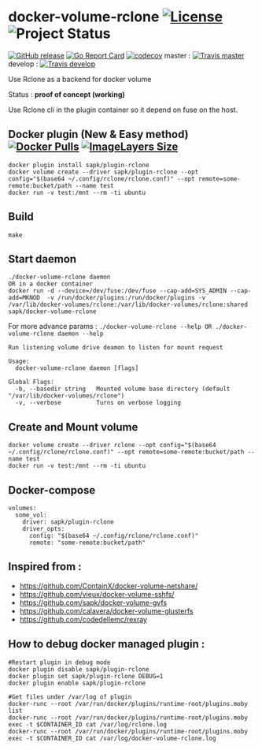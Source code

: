# docker-volume-rclone [![License](https://img.shields.io/badge/license-MIT-red.svg)](https://github.com/sapk/docker-volume-rclone/blob/master/LICENSE) ![Project Status](http://img.shields.io/badge/status-alpha-red.svg)
[![GitHub release](https://img.shields.io/github/release/sapk/docker-volume-rclone.svg)](https://github.com/sapk/docker-volume-rclone/releases) [![Go Report Card](https://goreportcard.com/badge/github.com/sapk/docker-volume-rclone)](https://goreportcard.com/report/github.com/sapk/docker-volume-rclone)
[![codecov](https://codecov.io/gh/sapk/docker-volume-rclone/branch/master/graph/badge.svg)](https://codecov.io/gh/sapk/docker-volume-rclone)
 master : [![Travis master](https://api.travis-ci.org/sapk/docker-volume-rclone.svg?branch=master)](https://travis-ci.org/sapk/docker-volume-rclone) develop : [![Travis develop](https://api.travis-ci.org/sapk/docker-volume-rclone.svg?branch=develop)](https://travis-ci.org/sapk/docker-volume-rclone)


Use Rclone as a backend for docker volume

Status : **proof of concept (working)**

Use Rclone cli in the plugin container so it depend on fuse on the host.

## Docker plugin (New & Easy method) [![Docker Pulls](https://img.shields.io/docker/pulls/sapk/plugin-rclone.svg)](https://hub.docker.com/r/sapk/plugin-rclone) [![ImageLayers Size](https://img.shields.io/imagelayers/image-size/sapk/plugin-rclone/latest.svg)](https://hub.docker.com/r/sapk/plugin-rclone)
```
docker plugin install sapk/plugin-rclone
docker volume create --driver sapk/plugin-rclone --opt config="$(base64 ~/.config/rclone/rclone.conf)" --opt remote=some-remote:bucket/path --name test
docker run -v test:/mnt --rm -ti ubuntu
```

## Build
```
make
```

## Start daemon
```
./docker-volume-rclone daemon
OR in a docker container
docker run -d --device=/dev/fuse:/dev/fuse --cap-add=SYS_ADMIN --cap-add=MKNOD  -v /run/docker/plugins:/run/docker/plugins -v /var/lib/docker-volumes/rclone:/var/lib/docker-volumes/rclone:shared sapk/docker-volume-rclone
```

For more advance params : ```./docker-volume-rclone --help OR ./docker-volume-rclone daemon --help```
```
Run listening volume drive deamon to listen for mount request

Usage:
  docker-volume-rclone daemon [flags]

Global Flags:
  -b, --basedir string   Mounted volume base directory (default "/var/lib/docker-volumes/rclone")
  -v, --verbose          Turns on verbose logging
```

## Create and Mount volume
```
docker volume create --driver rclone --opt config="$(base64 ~/.config/rclone/rclone.conf)" --opt remote=some-remote:bucket/path --name test
docker run -v test:/mnt --rm -ti ubuntu
```

## Docker-compose
```
volumes:
  some_vol:
    driver: sapk/plugin-rclone
    driver_opts:
      config: "$(base64 ~/.config/rclone/rclone.conf)"
      remote: "some-remote:bucket/path"
```

## Inspired from :
 - https://github.com/ContainX/docker-volume-netshare/
 - https://github.com/vieux/docker-volume-sshfs/
 - https://github.com/sapk/docker-volume-gvfs
 - https://github.com/calavera/docker-volume-glusterfs
 - https://github.com/codedellemc/rexray

## How to debug docker managed plugin :
```
#Restart plugin in debug mode
docker plugin disable sapk/plugin-rclone
docker plugin set sapk/plugin-rclone DEBUG=1
docker plugin enable sapk/plugin-rclone

#Get files under /var/log of plugin
docker-runc --root /var/run/docker/plugins/runtime-root/plugins.moby list
docker-runc --root /var/run/docker/plugins/runtime-root/plugins.moby exec -t $CONTAINER_ID cat /var/log/rclone.log
docker-runc --root /var/run/docker/plugins/runtime-root/plugins.moby exec -t $CONTAINER_ID cat /var/log/docker-volume-rclone.log
```

